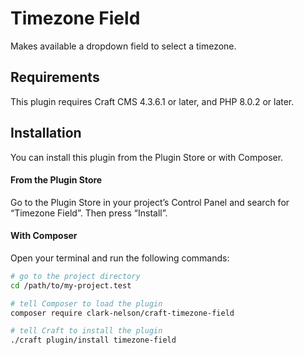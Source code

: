 # Timezone Field

Makes available a dropdown field to select a timezone.

## Requirements

This plugin requires Craft CMS 4.3.6.1 or later, and PHP 8.0.2 or later.

## Installation

You can install this plugin from the Plugin Store or with Composer.

#### From the Plugin Store

Go to the Plugin Store in your project’s Control Panel and search for “Timezone Field”. Then press “Install”.

#### With Composer

Open your terminal and run the following commands:

```bash
# go to the project directory
cd /path/to/my-project.test

# tell Composer to load the plugin
composer require clark-nelson/craft-timezone-field

# tell Craft to install the plugin
./craft plugin/install timezone-field
```
